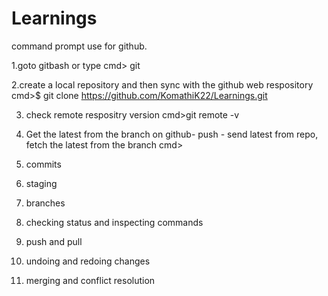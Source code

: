 # Learnings

command prompt use for github.

1.goto gitbash or type
cmd> git

2.create a local repository and then sync with the github web respository
cmd>$ git clone https://github.com/KomathiK22/Learnings.git

3. check remote respositry version
    cmd>git remote -v

4. Get the latest from the branch on github- push - send latest from repo, fetch the latest from the branch
   cmd>

5. commits
6. staging
7. branches
8. checking status and inspecting commands
9. push and pull
10. undoing and redoing changes
11. merging and conflict resolution
   
